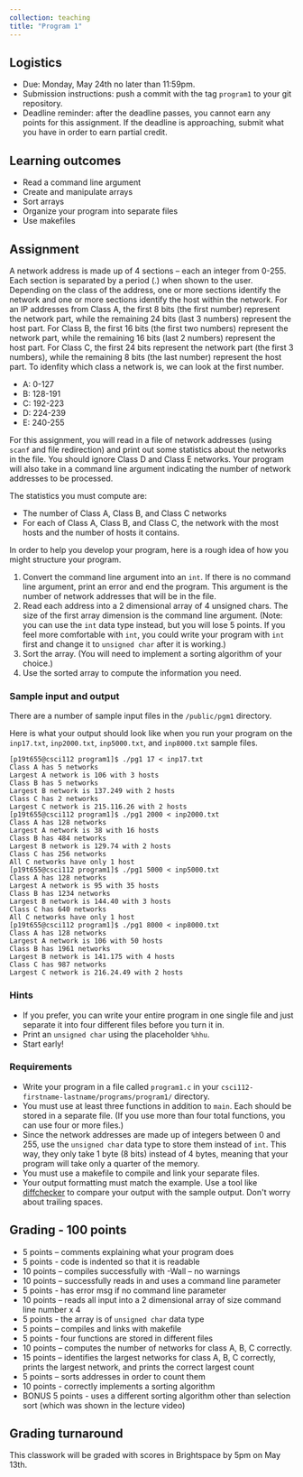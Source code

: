 ```yaml
---
collection: teaching
title: "Program 1"
---
```


## Logistics
* Due: Monday, May 24th no later than 11:59pm.
* Submission instructions: push a commit with the tag `program1` to your git
	repository.
* Deadline reminder: after the deadline passes, you cannot earn any points for
	this assignment. If the deadline is approaching, submit what you have in
	order to earn partial credit.

## Learning outcomes
* Read a command line argument
* Create and manipulate arrays
* Sort arrays
* Organize your program into separate files
* Use makefiles

## Assignment
A network address is made up of 4 sections – each an integer from 0-255.
Each section is separated by a period (.) when shown to the user.
Depending on the class of the address, one or more sections identify the network and one or
more sections identify the host within the network.
For an IP addresses from Class A, the first 8 bits (the first number) represent the network part, while the remaining 24 bits (last 3 numbers) represent the host part. For Class B, the first 16 bits (the first two numbers) represent the network part, while the remaining 16 bits (last 2 numbers) represent the host part. For Class C, the first 24 bits represent the network part (the first 3 numbers), while the remaining 8 bits (the last number) represent the host part.
To idenfity which class a network is, we can look at the first number.

* A: 0-127
* B: 128-191
* C: 192-223
* D: 224-239
* E: 240-255

For this assignment, you will read in a file of network addresses (using
`scanf` and file redirection) and print out some statistics about the networks
in the file. You should ignore Class D and Class E networks. Your program will
also take in a command line argument indicating the number of network addresses
to be processed.

The statistics you must compute are:
* The number of Class A, Class B, and Class C networks
* For each of Class A, Class B, and Class C, the network with the
	most hosts and the number of hosts it contains.

In order to help you develop your program, here is a rough idea of how you
might structure your program.

1. Convert the command line argument into an `int`. If there is no command line
   argument, print an error and end the program. This argument is the number of
   network addresses that will be in the file.
2. Read each address into a 2 dimensional array of 4 unsigned chars. The size
   of the first array dimension is the command line argument. (Note: you can
   use the `int` data type instead, but you will lose 5 points. If you feel more
   comfortable with `int`, you could write your program with `int` first and
   change it to `unsigned char` after it is working.)
3. Sort the array. (You will need to implement a sorting algorithm of your
   choice.)
4. Use the sorted array to compute the information you need.

### Sample input and output

There are a number of sample input files in the `/public/pgm1` directory.

Here is what your output should look like when you run your program on the
`inp17.txt`, `inp2000.txt`, `inp5000.txt`, and `inp8000.txt` sample files.

```
[p19t655@csci112 program1]$ ./pg1 17 < inp17.txt 
Class A has 5 networks
Largest A network is 106 with 3 hosts
Class B has 5 networks
Largest B network is 137.249 with 2 hosts
Class C has 2 networks
Largest C network is 215.116.26 with 2 hosts
[p19t655@csci112 program1]$ ./pg1 2000 < inp2000.txt 
Class A has 128 networks
Largest A network is 38 with 16 hosts
Class B has 484 networks
Largest B network is 129.74 with 2 hosts
Class C has 256 networks
All C networks have only 1 host
[p19t655@csci112 program1]$ ./pg1 5000 < inp5000.txt 
Class A has 128 networks
Largest A network is 95 with 35 hosts
Class B has 1234 networks
Largest B network is 144.40 with 3 hosts
Class C has 640 networks
All C networks have only 1 host
[p19t655@csci112 program1]$ ./pg1 8000 < inp8000.txt 
Class A has 128 networks
Largest A network is 106 with 50 hosts
Class B has 1961 networks
Largest B network is 141.175 with 4 hosts
Class C has 987 networks
Largest C network is 216.24.49 with 2 hosts
```

### Hints
* If you prefer, you can write your entire program in one single file and just
	separate it into four different files before you turn it in.
* Print an `unsigned char` using the placeholder `%hhu`.
* Start early!


### Requirements
* Write your program in a file called `program1.c` in your
	`csci112-firstname-lastname/programs/program1/` directory.
* You must use at least three functions in addition to `main`. Each should be
	stored in a separate file. (If you use more than four total functions, you
	can use four or more files.)
* Since the network addresses are made up of integers between 0 and 255, use
	the `unsigned char` data type to store them instead of `int`. This way,
	they only take 1 byte (8 bits) instead of 4 bytes, meaning that your
	program will take only a quarter of the memory.
* You must use a makefile to compile and link your separate files.
* Your output formatting must match the example. Use a tool like
	[diffchecker](https://www.diffchecker.com/) to compare your output with the sample
	output. Don't worry about trailing spaces.

## Grading - 100 points
* 5 points – comments explaining what your program does
* 5 points - code is indented so that it is readable
* 10 points – compiles successfully with -Wall – no warnings
* 10 points – successfully reads in and uses a command line parameter
* 5 points - has error msg if no command line parameter
* 10 points – reads all input into a 2 dimensional array of size command line number x 4
* 5 points - the array is of `unsigned char` data type
* 5 points – compiles and links  with makefile
* 5 points - four functions are stored in different files
* 10 points – computes the number of networks for class A, B, C correctly.
* 15 points – identifies the largest networks for class A, B, C correctly,
	prints the largest network, and prints the correct largest count
* 5 points – sorts addresses in order to count them
* 10 points - correctly implements a sorting algorithm
* BONUS 5 points - uses a different sorting algorithm other than selection sort
	(which was shown in the lecture video)

## Grading turnaround
This classwork will be graded with scores in Brightspace by 5pm on May 13th.
